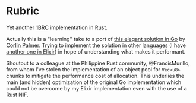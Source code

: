 # Rubric

Yet another [1BRC](https://github.com/gunnarmorling/1brc) implementation in Rust.

Actually this is a "learning" take to a port of [this elegant solution in Go](https://gist.github.com/corlinp/176a97c58099bca36bcd5679e68f9708) by [Corlin Palmer](https://github.com/corlinp). Trying to implement the solution in other languages (I have [another one in Elixir](https://github.com/arhyth/brex)) in hope of understanding what makes it performant.

Shoutout to a colleague at the Philippine Rust community, @FrancisMurillo, from whom I've stolen the implementation of an object pool for `Vec<u8>` chunks to mitigate the performance cost of allocation. This underlies the main (and hidden) optimization of the original Go implementation which could not be overcome by my Elixir implementation even with the use of a Rust NIF.